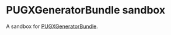 PUGXGeneratorBundle sandbox
===========================

A sandbox for [PUGXGeneratorBundle](https://github.com/PUGX/PUGXGeneratorBundle).
